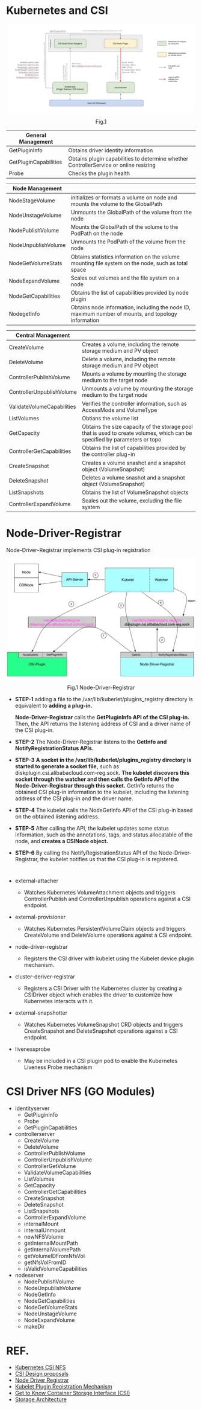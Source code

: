 # Kubernetes and CSI

<p align="center"><img src="images/k8s-csi-fig1.png" /></p>
<center>Fig.1</center> 

|General Management|           |
|------------------|-----------|
|GetPluginInfo|Obtains driver identity information|
|GetPluginCapabilities|Obtains plugin capabilities to determine whether ControllerService or online resizing|
|Probe|Checks the plugin health|

|Node Management|           |
|---------------|-----------|
|NodeStageVolume|initializes or formats a volume on node and mounts the volume to the GlobalPath|
|NodeUnstageVolume| Unmounts the GlobalPath of the volume from the node|
|NodePublishVolume|Mounts the GlobalPath of the volume to the PodPath on the node|
|NodeUnpublishVolume|Unmounts the PodPath of the volume from the node|
|NodeGetVolumeStats|Obtains statistics information on the volume mounting file system on the node, such as total space|
|NodeExpandVolume|Scales out volumes and the file system on a node|
|NodeGetCapabilities|Obtains the list of capabilities provided by node plugin|
|NodegetInfo|Obtains node information, including the node ID, maximum number of mounts, and topology information|

|Central Management|    |
|---|---|
|CreateVolume|Creates a volume, including the remote storage medium and PV object
|DeleteVolume|Delete a volume, including the remote storage medium and PV object|
|ControllerPublishVolume|Mounts a volume by mounting the storage medium to the target node|
|ControllerUnpublishVolume|Unmounts a volume by mounting the storage medium to the target node|
|ValidateVolumeCapabilities|Verifies the controller information, such as AccessMode and VolumeType|
|ListVolumes|Obtians the volume list|
|GetCapacity|Obtains the size capacity of the storage pool that is used to create volumes, which can be specified by parameters or topo|
|ControllerGetCapabilities|Obtains the list of capabilities provided by the controller plug-in|
|CreateSnapshot|Creates a volume snashot and a snapshot object (VolumeSnapshot)|
|DeleteSnapshot|Deletes a volume snashot and a snapshot object (VolumeSnapshot)|
|ListSnapshots|Obtains the list of VolumeSnapshot objects|
|ControllerExpandVolume|Scales out the volume, excluding the file system|


# Node-Driver-Registrar

Node-Driver-Registrar implements CSI plug-in registration

<p align="center"><img src="images/k8s-csi-fig2.png" /></p>
<center>Fig.1 Node-Driver-Registrar</center>

 - **STEP-1** adding a file to the /var/lib/kuberlet/plugins_registry directory is equivalent to **adding a plug-in.**

    **Node-Driver-Registrar** calls the **GetPluginInfo API of the CSI plug-in.** Then, the API returns the listening address of CSI and a driver name of the CSI plug-in.

- **STEP-2** The Node-Driver-Registrar listens to the **GetInfo and NotifyRegistrationStatus APIs.**

- **STEP-3** **A socket in the /var/lib/kuberlet/plugins_registry directory is started to generate a socket file,** such as diskplugin.csi.alibabacloud.com-reg.sock. **The kubelet discovers this socket through the watcher and then calls the GetInfo API of the Node-Driver-Registrar through this socket.** GetInfo returns the obtained CSI plug-in information to the kubelet, including the listening address of the CSI plug-in and the driver name.

- **STEP-4** The kubelet calls the NodeGetInfo API of the CSI plug-in based on the obtained listening address.

- **STEP-5** After calling the API, the kubelet updates some status information, such as the annotations, tags, and status.allocatable of the node, and **creates a CSINode object.**

- **STEP-6** By calling the NotifyRegistrationStatus API of the Node-Driver-Registrar, the kubelet notifies us that the CSI plug-in is registered.

# 
 
- external-attacher 
    - Watches Kubernetes VolumeAttachment objects and triggers ControllerPublish and ControllerUnpublish operations against a CSI endpoint.

- external-provisioner
    - Watches Kubernetes PersistentVolumeClaim objects and triggers CreateVolume and DeleteVolume operations against a CSI endpoint.

- node-driver-registrar
    - Registers the CSI driver with kubelet using the Kubelet device plugin mechanism.

- cluster-deriver-registrar
    - Registers a CSI Driver with the Kubernetes cluster by creating a CSIDriver object which enables the driver to customize how Kubernetes interacts with it.

- external-snapshotter
    - Watches Kubernetes VolumeSnapshot CRD objects and triggers CreateSnapshot and DeleteSnapshot operations against a CSI endpoint.

- livenessprobe
    - May be included in a CSI plugin pod to enable the Kubernetes Liveness Probe mechanism

# CSI Driver NFS (GO Modules)

- identityserver
    - GetPluginInfo
    - Probe
    - GetPluginCapabilities
- controllerserver
    - CreateVolume
    - DeleteVolume
    - ControllerPublishVolume
    - ControllerUnpublishVolume
    - ControllerGetVolume
    - ValidateVolumeCapabilities
    - ListVolumes
    - GetCapacity
    - ControllerGetCapabilities
    - CreateSnapshot
    - DeleteSnapshot
    - ListSnapshots
    - ControllerExpandVolume
    - internalMount
    - internalUnmount
    - newNFSVolume
    - getInternalMountPath
    - getInternalVolumePath
    - getVolumeIDFromNfsVol
    - getNfsVolFromID
    - isValidVolumeCapabilities
- nodeserver
    - NodePublishVolume
    - NodeUnpublishVolume
    - NodeGetInfo
    - NodeGetCapabilities
    - NodeGetVolumeStats
    - NodeUnstageVolume
    - NodeExpandVolume
    - makeDir

# REF.
- [Kubernetes CSI NFS](https://github.com/kubernetes-csi/csi-driver-nfs)
- [CSI Design proposals](https://github.com/kubernetes/design-proposals-archive/blob/main/storage/container-storage-interface.md#topology-representation-in-node-objects)
- [Node Driver Registrar](https://github.com/kubernetes-csi/node-driver-registrar/blob/master/README.md)
- [Kubelet Plugin Registration Mechanism](https://kubernetes.io/docs/concepts/extend-kubernetes/compute-storage-net/device-plugins/#device-plugin-registration)
- [Get to Know Container Storage Interface (CSI)](https://www.alibabacloud.com/blog/get-to-know-container-storage-interface-csi_598094)
- [Storage Architecture](https://www.alibabacloud.com/blog/596307)